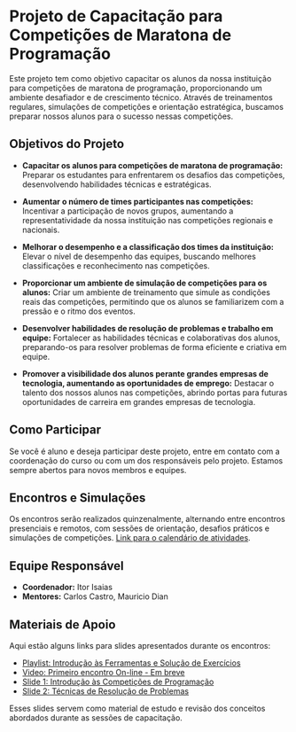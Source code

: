 # Projeto de Capacitação para Competições de Maratona de Programação

Este projeto tem como objetivo capacitar os alunos da nossa instituição para competições de maratona de programação, proporcionando um ambiente desafiador e de crescimento técnico. Através de treinamentos regulares, simulações de competições e orientação estratégica, buscamos preparar nossos alunos para o sucesso nessas competições.

## Objetivos do Projeto

- **Capacitar os alunos para competições de maratona de programação:** Preparar os estudantes para enfrentarem os desafios das competições, desenvolvendo habilidades técnicas e estratégicas.
  
- **Aumentar o número de times participantes nas competições:** Incentivar a participação de novos grupos, aumentando a representatividade da nossa instituição nas competições regionais e nacionais.

- **Melhorar o desempenho e a classificação dos times da instituição:** Elevar o nível de desempenho das equipes, buscando melhores classificações e reconhecimento nas competições.

- **Proporcionar um ambiente de simulação de competições para os alunos:** Criar um ambiente de treinamento que simule as condições reais das competições, permitindo que os alunos se familiarizem com a pressão e o ritmo dos eventos.

- **Desenvolver habilidades de resolução de problemas e trabalho em equipe:** Fortalecer as habilidades técnicas e colaborativas dos alunos, preparando-os para resolver problemas de forma eficiente e criativa em equipe.

- **Promover a visibilidade dos alunos perante grandes empresas de tecnologia, aumentando as oportunidades de emprego:** Destacar o talento dos nossos alunos nas competições, abrindo portas para futuras oportunidades de carreira em grandes empresas de tecnologia.

## Como Participar

Se você é aluno e deseja participar deste projeto, entre em contato com a coordenação do curso ou com um dos responsáveis pelo projeto. Estamos sempre abertos para novos membros e equipes.

## Encontros e Simulações

Os encontros serão realizados quinzenalmente, alternando entre encontros presenciais e remotos, com sessões de orientação, desafios práticos e simulações de competições. [Link para o calendário de atividades](./Calendario/2024.md).

## Equipe Responsável

- **Coordenador:** Itor Isaias
- **Mentores:** Carlos Castro, Mauricio Dian

## Materiais de Apoio

Aqui estão alguns links para slides apresentados durante os encontros:

- [Playlist: Introdução às Ferramentas e Solução de Exercícios](https://youtube.com/playlist?list=PLhG73Yelerducqws4A2xHJSPUJImbo9ye&si=UxlZFEYtP1KuYtlp)
- [Video: Primeiro encontro On-line - Em breve]()
- [Slide 1: Introdução às Competições de Programação](https://itorisaias.github.io/interfatecs/01)
- [Slide 2: Técnicas de Resolução de Problemas](https://itorisaias.github.io/interfatecs/02)

<!-- - [Slide 3: Estratégias para Competição em Equipe](#link-do-slide-3) -->

Esses slides servem como material de estudo e revisão dos conceitos abordados durante as sessões de capacitação.
